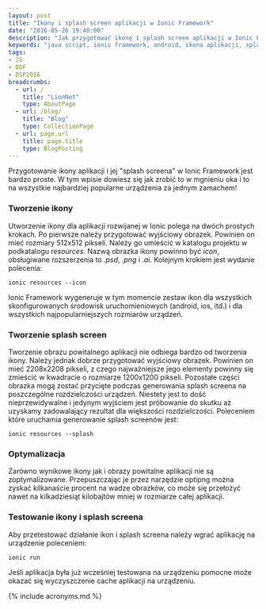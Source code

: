 ```yaml
---
layout: post
title: "Ikony i splash screen aplikacji w Ionic Framework"
date: "2016-05-26 19:40:00"
description: "Jak przygotować ikonę i splash screen aplikacji w Ionic Framework?"
keywords: "java script, ionic framework, android, ikona aplikacji, splash screen"
tags:
- JS
- DDF
- DSP2016
breadcrumbs:
  - url: /
    title: "LionNet"
    type: AboutPage
  - url: /blog/
    title: "Blog"
    type: CollectionPage
  - url: page.url
    title: page.title
    type: BlogPosting
---
```


Przygotowanie ikony aplikacji i jej "splash screena" w Ionic Framework jest bardzo 
proste. W tym wpisie dowiesz się jak zrobić to w mgnieniu oka i to na wszystkie
najbardziej popularne urządzenia za jednym zamachem!

### Tworzenie ikony

Utworzenie ikony dla aplikacji rozwijanej w Ionic polega na dwóch prostych krokach.
Po pierwsze należy przygotować wyjściowy obrazek. Powinien on mieć rozmiary 512x512
pikseli. Należy go umieścić w katalogu projektu w podkatalogu *resources*. Nazwą
obrazka ikony powinno być *icon*, obsługiwane rozszerzenia to *.psd*, *.png* i 
*.ai*. Kolejnym krokiem jest wydanie polecenia:

    ionic resources --icon

Ionic Framework wygeneruje w tym momencie zestaw ikon dla wszystkich skonfigurowanych
środowisk uruchomieniowych (android, ios, itd.) i dla wszystkich najpopularniejszych
rozmiarów urządzeń.

### Tworzenie splash screen

Tworzenie obrazu powitalnego aplikacji nie odbiega bardzo od tworzenia ikony.
Należy jednak dobrze przygotować wyjściowy obrazek. Powinien on mieć 2208x2208
pikseli, z czego najważniejsze jego elementy powinny się zmieścić w kwadracie
o rozmiarze 1200x1200 pikseli. Pozostałe części obrazka mogą zostać przycięte 
podczas generowania splash screena na poszczególne rozdzielczości urządzeń.
Niestety jest to dość nieprzewidywalne i jedynym wyjściem jest próbowanie do skutku
aż uzyskamy zadowalający rezultat dla większości rozdzielczości. Poleceniem
które uruchamia generowanie splash screenów jest:

    ionic resources --splash

### Optymalizacja

Zarówno wynikowe ikony jak i obrazy powitalne aplikacji nie są zoptymalizowane.
Przepuszczając je przez narzędzie optipng można zyskać kilkanaście procent na wadze
obrazków, co może się przełożyć nawet na kilkadziesiąt kilobajtów mniej w 
rozmiarze całej aplikacji.

### Testowanie ikony i splash screena

Aby przetestować działanie ikon i splash screena należy wgrać aplikację na urządzenie
poleceniem:

    ionic run

Jeśli aplikacja była już wcześniej testowana na urządzeniu pomocne może okazać
się wyczyszczenie cache aplikacji na urządzeniu.


{% include acronyms.md %}
